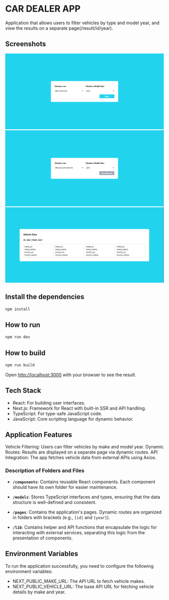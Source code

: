 # CAR DEALER APP

Application that allows users to filter vehicles by type and model year, and view the results on a separate page(/result/id/year).

## Screenshots
![alt text](home.PNG)
![alt text](disabledbtn.PNG)
![alt text](vehicle.PNG)

## Install the dependencies
```bash
npm install
```

## How to run

```bash
npm run dev
```

## How to build
```bash
npm run build
```

Open [http://localhost:3000](http://localhost:3000) with your browser to see the result.

## Tech Stack
- React: For building user interfaces.
- Next.js: Framework for React with built-in SSR and API handling.
- TypeScript: For type-safe JavaScript code.
- JavaScript: Core scripting language for dynamic behavior.

## Application Features
Vehicle Filtering: Users can filter vehicles by make and model year.
Dynamic Routes: Results are displayed on a separate page via dynamic routes.
API Integration: The app fetches vehicle data from external APIs using Axios.

### Description of Folders and Files
- **`/components`**: Contains reusable React components. Each component should have its own folder for easier maintenance.
  
- **`/models`**: Stores TypeScript interfaces and types, ensuring that the data structure is well-defined and consistent.

- **`/pages`**: Contains the application's pages. Dynamic routes are organized in folders with brackets (e.g., `[id]` and `[year]`).

- **`/lib`**: Contains helper and API functions that encapsulate the logic for interacting with external services, separating this logic from the presentation of components.

## Environment Variables
To run the application successfully, you need to configure the following environment variables:

- NEXT_PUBLIC_MAKE_URL: The API URL to fetch vehicle makes.
- NEXT_PUBLIC_VEHICLE_URL: The base API URL for fetching vehicle details by make and year.